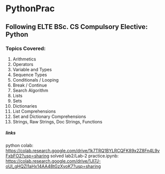 # PythonPrac

## Following ELTE BSc. CS Compulsory Elective: Python

### Topics Covered:
1. Arithmetics
2. Operators
3. Variable and Types
4. Sequence Types
5. Conditionals / Looping
6. Break / Continue
7. Search Algorithm
8. Lists
9. Sets
10. Dictionaries
11. List Comprehensions
12. Set and Dictionary Comprehensions
13. Strings, Raw Strings, Doc Strings, Functions

##### links
python colab:
https://colab.research.google.com/drive/1k7TRQ1BYLRCQFK89x2Z8Fn4L9vFxbFO2?usp=sharing 
solved lab2/Lab-2 practice.ipynb:
https://colab.research.google.com/drive/1JI7J-oUI_gHQZl1aHx14AA48tGzXyoK7?usp=sharing